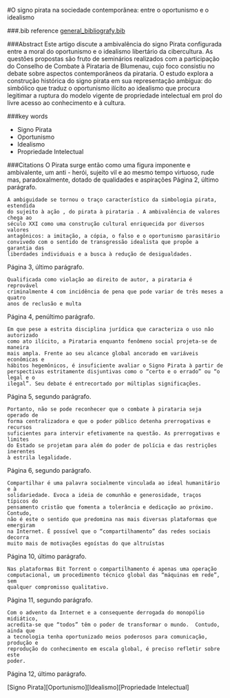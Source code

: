 #O signo pirata na sociedade contemporânea: entre o oportunismo e o idealismo

###.bib reference
[general_bibliografy.bib](general_bibliografy.bib)

###Abstract
Este artigo discute a ambivalência do signo Pirata configurada entre a moral do
oportunismo e o idealismo libertário da cibercultura. As questões propostas são
fruto de seminários realizados com a participação do Conselho de Combate à
Pirataria de Blumenau, cujo foco consistiu no debate sobre aspectos
contemporâneos da pirataria. O estudo explora a construção histórica do signo
pirata em sua representação ambígua: do simbólico que traduz o oportunismo
ilícito ao idealismo que procura legitimar a ruptura do modelo vigente de
propriedade intelectual em prol do livre acesso ao conhecimento e à cultura. 

###key words
 - Signo Pirata
 - Oportunismo
 - Idealismo
 - Propriedade Intelectual

###Citations
    O Pirata surge então como uma figura imponente e ambivalente, um anti - herói,
    sujeito vil e ao mesmo tempo virtuoso, rude mas, paradoxalmente, dotado de
    qualidades e aspirações
Página 2, último parágrafo.

    A ambiguidade se tornou o traço característico da simbologia pirata, estendida
    do sujeito à ação , do pirata à pirataria . A ambivalência de valores chega ao
    século XXI como uma construção cultural enriquecida por diversos valores
    antagônicos: a imitação, a cópia, o falso e o oportunismo parasitário
    convivedo com o sentido de transgressão idealista que propõe a garantia das
    liberdades individuais e a busca à redução de desigualdades. 
Página 3, último parágrafo.

    Qualificada como violação ao direito de autor, a pirataria é reprovável
    criminalmente 4 com incidência de pena que pode variar de três meses a quatro
    anos de reclusão e multa
Página 4, penúltimo parágrafo.

    Em que pese a estrita disciplina jurídica que caracteriza o uso não autorizado
    como ato ilícito, a Pirataria enquanto fenômeno social projeta-se de maneira
    mais ampla. Frente ao seu alcance global ancorado em variáveis econômicas e
    hábitos hegemônicos, é insuficiente avaliar o Signo Pirata à partir de
    perspectivas estritamente disjuntivas como o “certo e o errado” ou “o legal e o
    ilegal”. Seu debate é entrecortado por múltiplas significações. 
Página 5, segundo parágrafo.

    Portanto, não se pode reconhecer que o combate à pirataria seja operado de
    forma centralizadora e que o poder público detenha prerrogativas e recursos
    suficientes para intervir efetivamente na questão. As prerrogativas e limites
    do Estado se projetam para além do poder de polícia e das restrições inerentes
    à estrila legalidade. 
Página 6, segundo parágrafo.

    Compartilhar é uma palavra socialmente vinculada ao ideal humanitário e à
    solidariedade. Evoca a ideia de comunhão e generosidade, traços típicos do
    pensamento cristão que fomenta a tolerância e dedicação ao próximo. Contudo,
    não é este o sentido que predomina nas mais diversas plataformas que emergiram
    na Internet. É possível que o “compartilhamento” das redes sociais decorra
    muito mais de motivações egoístas do que altruístas
Página 10, último parágrafo.

    Nas plataformas Bit Torrent o compartilhamento é apenas uma operação
    computacional, um procedimento técnico global das “máquinas em rede”, sem
    qualquer compromisso qualitativo.
Página 11, segundo parágrafo.

    Com o advento da Internet e a consequente derrogada do monopólio midiático,
    acredita-se que “todos” têm o poder de transformar o mundo.  Contudo, ainda que
    a tecnologia tenha oportunizado meios poderosos para comunicação, produção e
    reprodução do conhecimento em escala global, é preciso refletir sobre este
    poder.
Página 12, último parágrafo.

[Signo Pirata][Oportunismo][Idealismo][Propriedade Intelectual]
